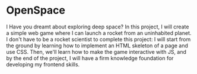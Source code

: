 # OpenSpace
I Have you dreamt about exploring deep space? In this project, I will create a simple web game where I can launch a rocket from an uninhabited planet. I don't have to be a rocket scientist to complete this project: I will start from the ground by learning how to implement an HTML skeleton of a page and use CSS. Then, we'll learn how to make the game interactive with JS, and by the end of the project, I will have a firm knowledge foundation for developing my frontend skills.
